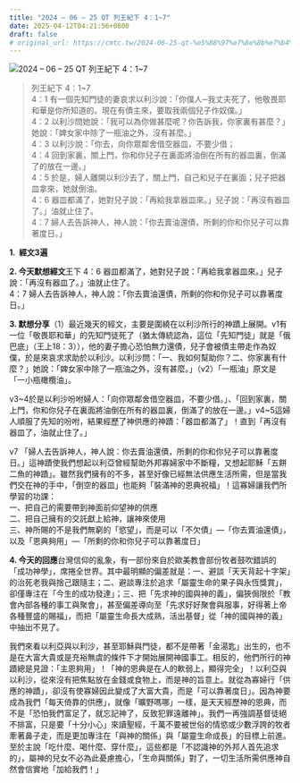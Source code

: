 ```yaml
---
title: "2024 – 06 – 25 QT 列王紀下 4：1~7"
date: 2025-04-12T04:21:56+0800
draft: false
# original_url: https://cmtc.tw/2024-06-25-qt-%e5%88%97%e7%8e%8b%e7%b4%80%e4%b8%8b-4%ef%bc%9a17
---
```


![2024 – 06 – 25 QT 列王紀下 4：1~7](/images/qt.jpg  "2024 – 06 – 25 QT 列王紀下 4：1~7")

> 列王紀下 4：1~7  
> 4：1 有一個先知門徒的妻哀求以利沙說：「你僕人─我丈夫死了，他敬畏耶和華是你所知道的。現在有債主來，要取我兩個兒子作奴僕。」  
> 4：2 以利沙問她說：「我可以為你做甚麼呢？你告訴我，你家裏有甚麼？」她說：「婢女家中除了一瓶油之外，沒有甚麼。」  
> 4：3 以利沙說：「你去，向你眾鄰舍借空器皿，不要少借；  
> 4：4 回到家裏，關上門，你和你兒子在裏面將油倒在所有的器皿裏，倒滿了的放在一邊。」  
> 4：5 於是，婦人離開以利沙去了，關上門，自己和兒子在裏面；兒子把器皿拿來，她就倒油。  
> 4：6 器皿都滿了，她對兒子說：「再給我拿器皿來。」兒子說：「再沒有器皿了。」油就止住了。  
> 4：7 婦人去告訴神人，神人說：「你去賣油還債，所剩的你和你兒子可以靠著度日。」

**1.  經文3遍**

**2. 今天默想經文**王下 4：6 器皿都滿了，她對兒子說：「再給我拿器皿來。」兒子說：「再沒有器皿了。」油就止住了。  
4：7 婦人去告訴神人，神人說：「你去賣油還債，所剩的你和你兒子可以靠著度日。」

**3. 默想分享**（1）最近幾天的經文，主要是圍繞在以利沙所行的神蹟上展開。v1有一位「敬畏耶和華」的先知門徒死了（猶太傳統認為，這位「先知門徒」就是「俄巴底」（王上18：3）），他的妻子擔心恐怕無力還債，兒子會被債主帶走作為奴僕，於是來哀求求助於以利沙。以利沙問：「一、我如何幫助你？二、你家裏有什麼？」她說：「婢女家中除了一瓶油之外，沒有甚麼。」（v2）「一瓶油」原文是「一小瓶橄欖油」。

v3~4於是以利沙吩咐婦人：「向你眾鄰舍借空器皿，不要少借。」、「回到家裏，關上門，你和你兒子在裏面將油倒在所有的器皿裏，倒滿了的放在一邊。」v4~5這婦人順服了先知的吩咐，結果經歷了神供應的神蹟：「器皿都滿了」！直到「再沒有器皿了，油就止住了。」

v7 「婦人去告訴神人，神人說：你去賣油還債，所剩的你和你兒子可以靠著度日。」這神蹟使我們想起以利亞曾經幫助外邦寡婦家中不斷糧，又想起耶穌「五餅二魚的神蹟」。雖然我們擁有的不多，甚至好像已經無法供應生活所需，但是當我們交在神的手中，「倒空的器皿」也能夠「裝滿神的恩典祝福」！這寡婦讓我們所學習的功課：  
一、把自己的需要帶到神面前仰望神的供應  
二、把自己擁有的交託獻上給神，讓神來使用  
三、神所賜的不是我們無窮的「慾望」，而是可以「不欠債」—「你去賣油還債」，以及「恩典夠用」—「所剩的你和你兒子可以靠著度日」

**4. 今天的回應**台灣信仰的亂象，有一部份來自於歐美教會部份牧者鼓吹錯誤的「成功神學」，席捲全世界。其中最明顯的偏差就是：一、避談「天天背起十字架」的治死老我與捨己跟隨主；二、避談專注於追求「屬靈生命的果子與永恆獎賞」，卻僅專注在「今生的成功發達」；三、把「先求神的國與神的義」，偏狹侷限於「教會內部各種的事工與聚會」，甚至偏差導向至「先求好好聚會與服事，好得著上帝各種豐盛的賜福」，而把「屬靈生命長大成熟，活出基督」從「神的國與神的義」中抽出不見了。

我們來看以利亞與以利沙，甚至耶穌與門徒，都不是帶著「金湯匙」出生的，也不是在大富大貴或是充裕無虞的條件下才開始展開神國事工。相反的，他們所行的神蹟總是見證：「主恩夠用」！「神的恩典是在人的軟弱上，顯得完全」！以利亞與以利沙，從來沒有把焦點放在金錢或食物上，而是神的旨意上。就從為寡婦行「供應的神蹟」，卻沒有使寡婦因此變成了大富大貴，而是「可以靠著度日」。因為神要成為我們「每天倚靠的供應」，就像「曠野嗎哪」一樣，是天天經歷神的恩典，而不是「恐怕我們富足了，就忘記神了，反致犯罪遠離神」。我們一再強調基督徒絕不排富，只是要「十分小心」來讀聖經，千萬不要被世俗的情慾或少數浮誇的牧者牽著鼻子走，而是更加專注在「與神的關係」與「屬靈生命成長」的目標上前進。至於主說「吃什麼、喝什麼、穿什麼」，這些都是「不認識神的外邦人首先追求的」，屬神的兒女不必為此憂慮擔心，「生命與關係」對了，一切生活所需供應神自然會信實地「加給我們！」